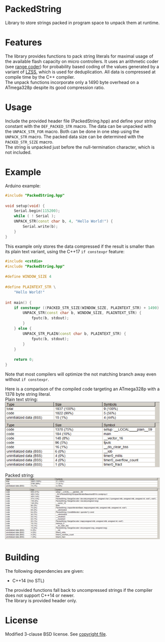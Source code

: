PackedString
============

Library to store strings packed in program space to unpack them at runtime.

Features
========

The library provides functions to pack string literals for maximal usage of the available flash
capacity on micro controllers. It uses an arithmetic coder
(see [range coder](https://web.archive.org/web/20151022055156/http://www.sable.mcgill.ca/publications/techreports/2007-5/bodden-07-arithmetic-TR.pdf))
for probability based coding of the values generated by a variant of [LZSS](https://en.wikipedia.org/wiki/Lempel%E2%80%93Ziv%E2%80%93Storer%E2%80%93Szymanski),
which is used for deduplication. All data is compressed at compile time by the C++ compiler.  
The unpack functions incorporate only a 1490 byte overhead on a ATmega328p despite its good
compression ratio.  

Usage
=====

Include the provided header file (PackedString.hpp) and define your string constant with the
`DEF_PACKED_STR` macro. The data can be unpacked with the `UNPACK_STR_FOR` macro. Both can be done
in one step using the `UNPACK_STR` macro.  The packed data size can be determined with the
`PACKED_STR_SIZE` macro.  
The string is unpacked just before the null-termination character, which is not included.  

Example
=======

Arduino example:  
```c++
#include "PackedString.hpp"

void setup(void) {
	Serial.begin(115200);
	while ( ! Serial ); 
	UNPACK_STR(const char b, 4, "Hello World!") {
		Serial.write(b);
	}
}
```
  
This example only stores the data compressed if the result is smaller than its plain text variant,
using the C++17 `if constexpr` feature:  
```c++
#include <cstdio>
#include "PackedString.hpp"

#define WINDOW_SIZE 4

#define PLAINTEXT_STR \
	"Hello World!"

int main() {
	if constexpr ((PACKED_STR_SIZE(WINDOW_SIZE, PLAINTEXT_STR) + 1490) < sizeof(PLAINTEXT_STR)) {
		UNPACK_STR(const char b, WINDOW_SIZE, PLAINTEXT_STR) {
			fputc(b, stdout);
		}
	} else {
		UNPACK_STR_PLAIN(const char b, PLAINTEXT_STR) {
			fputc(b, stdout);
		}
	}
	
	return 0;
}
```
Note that most compilers will optimize the not matching branch away even without `if constexpr`.  

Here is a comparison of the compiled code targeting an ATmega328p with a 1378 byte string literal.  
Plain text string:  
![plain text string](doc/plain.png)

Packed string:  
![packed string](doc/packed.png)

Building
========

The following dependencies are given:  
- C++14 (no STL)

The provided functions fall back to uncompressed strings if the compiler does not support C++14 or newer.  
The library is provided header only.  

License
=======

Modified 3-clause BSD license. See [copyright file](doc/COPYING).  
